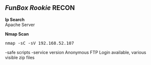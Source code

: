 *FunBox Rookie*
**RECON**
---
**Ip Search**   
Apache Server


**Nmap Scan**  
<pre>nmap -sC -sV 192.168.52.107 </pre>  
-safe scripts -service version 
Anonymous FTP Login available, various visible zip files 

